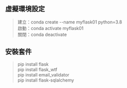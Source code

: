 ## 虛擬環境設定
> 建立：conda create --name myflask01 python=3.8 <br>
> 啟動：conda activate myflask01 <br>
> 關閉：conda deactivate

## 安裝套件
> pip install flask <br>
> pip install flask_wtf <br>
> pip install email_validator <br>
> pip install flask-sqlalchemy <br>
